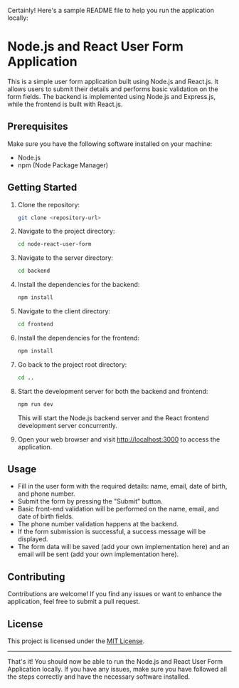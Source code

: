 Certainly! Here's a sample README file to help you run the application locally:

# Node.js and React User Form Application

This is a simple user form application built using Node.js and React.js. It allows users to submit their details and performs basic validation on the form fields. The backend is implemented using Node.js and Express.js, while the frontend is built with React.js.

## Prerequisites

Make sure you have the following software installed on your machine:

- Node.js
- npm (Node Package Manager)

## Getting Started

1. Clone the repository:

   ```bash
   git clone <repository-url>
   ```

2. Navigate to the project directory:

   ```bash
   cd node-react-user-form
   ```

3. Navigate to the server directory:

   ```bash
   cd backend
   ```


4. Install the dependencies for the backend:

   ```bash
   npm install
   ```

5. Navigate to the client directory:

   ```bash
   cd frontend
   ```

6. Install the dependencies for the frontend:

   ```bash
   npm install
   ```

7. Go back to the project root directory:

   ```bash
   cd ..
   ```

8. Start the development server for both the backend and frontend:

   ```bash
   npm run dev
   ```

   This will start the Node.js backend server and the React frontend development server concurrently.

9. Open your web browser and visit [http://localhost:3000](http://localhost:3000) to access the application.

## Usage

- Fill in the user form with the required details: name, email, date of birth, and phone number.
- Submit the form by pressing the "Submit" button.
- Basic front-end validation will be performed on the name, email, and date of birth fields.
- The phone number validation happens at the backend.
- If the form submission is successful, a success message will be displayed.
- The form data will be saved (add your own implementation here) and an email will be sent (add your own implementation here).

## Contributing

Contributions are welcome! If you find any issues or want to enhance the application, feel free to submit a pull request.

## License

This project is licensed under the [MIT License](LICENSE).

---

That's it! You should now be able to run the Node.js and React User Form Application locally. If you have any issues, make sure you have followed all the steps correctly and have the necessary software installed.